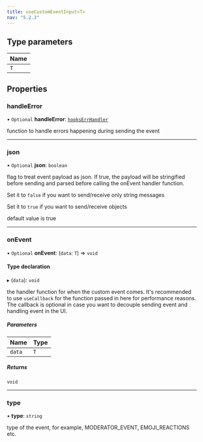 ```yaml
---
title: useCustomEventInput<T>
nav: "5.2.3"
---
```


## Type parameters

| Name |
| :------ |
| `T` |

## Properties

### handleError

• `Optional` **handleError**: [`hooksErrHandler`](/api-reference/javascript/v2/react/home/content#hookserrhandler)

function to handle errors happening during sending the event

___

### json

• `Optional` **json**: `boolean`

flag to treat event payload as json.
If true, the payload will be stringified before sending and
parsed before calling the onEvent handler function.

Set it to `false` if you want to send/receive only string messages

Set it to `true` if you want to send/receive objects

default value is true

___

### onEvent

• `Optional` **onEvent**: (`data`: `T`) => `void`

#### Type declaration

▸ (`data`): `void`

the handler function for when the custom event comes. It's recommended
to use `useCallback` for the function passed in here for performance
reasons.
The callback is optional in case you want to decouple sending event and
handling event in the UI.

##### Parameters

| Name | Type |
| :------ | :------ |
| `data` | `T` |

##### Returns

`void`

___

### type

• **type**: `string`

type of the event, for example, MODERATOR_EVENT, EMOJI_REACTIONS etc.
